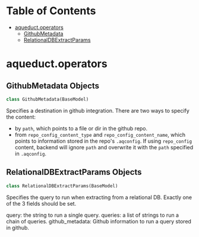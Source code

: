 # Table of Contents

* [aqueduct.operators](#aqueduct.operators)
  * [GithubMetadata](#aqueduct.operators.GithubMetadata)
  * [RelationalDBExtractParams](#aqueduct.operators.RelationalDBExtractParams)

<a id="aqueduct.operators"></a>

# aqueduct.operators

<a id="aqueduct.operators.GithubMetadata"></a>

## GithubMetadata Objects

```python
class GithubMetadata(BaseModel)
```

Specifies a destination in github integration.
There are two ways to specify the content:
-   by `path`, which points to a file or dir in the github repo.
-   from `repo_config_content_type` and `repo_config_content_name`, which points to
    information stored in the repo's `.aqconfig`.
If using `repo_config` content, backend will ignore `path` and overwrite it with
the `path` specified in `.aqconfig`.

<a id="aqueduct.operators.RelationalDBExtractParams"></a>

## RelationalDBExtractParams Objects

```python
class RelationalDBExtractParams(BaseModel)
```

Specifies the query to run when extracting from a relational DB.
Exactly one of the 3 fields should be set.

query: the string to run a single query.
queries: a list of strings to run a chain of queries.
github_metadata: Github information to run a query stored in github.

